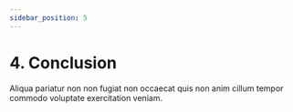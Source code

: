 ```yaml
---
sidebar_position: 5
---
```


# 4. Conclusion

Aliqua pariatur non non fugiat non occaecat quis non anim cillum tempor commodo voluptate exercitation veniam.
